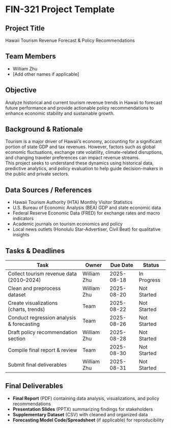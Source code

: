 # FIN-321 Project Template

## Project Title  
Hawaii Tourism Revenue Forecast & Policy Recommendations

## Team Members  
- William Zhu  
- [Add other names if applicable]

## Objective  
Analyze historical and current tourism revenue trends in Hawaii to forecast future performance and provide actionable policy recommendations to enhance economic stability and sustainable growth.

## Background & Rationale  
Tourism is a major driver of Hawaii’s economy, accounting for a significant portion of state GDP and tax revenues. However, factors such as global economic fluctuations, exchange rate volatility, climate-related disruptions, and changing traveler preferences can impact revenue streams.  
This project seeks to understand these dynamics using historical data, predictive analytics, and policy evaluation to help guide decision-makers in the public and private sectors.

## Data Sources / References  
- Hawaii Tourism Authority (HTA) Monthly Visitor Statistics  
- U.S. Bureau of Economic Analysis (BEA) GDP and state economic data  
- Federal Reserve Economic Data (FRED) for exchange rates and macro indicators  
- Academic journals on tourism economics and policy  
- Local news outlets (Honolulu Star-Advertiser, Civil Beat) for qualitative insights

## Tasks & Deadlines  
| Task | Owner | Due Date | Status |
|------|-------|----------|--------|
| Collect tourism revenue data (2010–2024) | William Zhu | 2025-08-18 | In Progress |
| Clean and preprocess dataset | William Zhu | 2025-08-20 | Not Started |
| Create visualizations (charts, trends) | Team | 2025-08-22 | Not Started |
| Conduct regression analysis & forecasting | Team | 2025-08-26 | Not Started |
| Draft policy recommendation section | William Zhu | 2025-08-28 | Not Started |
| Compile final report & review | Team | 2025-08-30 | Not Started |
| Submit final deliverables | William Zhu | 2025-08-31 | Not Started |

## Final Deliverables  
- **Final Report** (PDF) containing data analysis, visualizations, and policy recommendations  
- **Presentation Slides** (PPTX) summarizing findings for stakeholders  
- **Supplementary Dataset** (CSV) with cleaned and organized data  
- **Forecasting Model Code/Spreadsheet** (if applicable) for reproducibility
